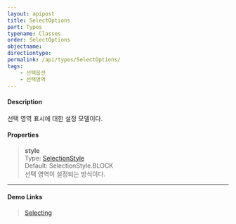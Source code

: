 ```yaml
---
layout: apipost
title: SelectOptions
part: Types
typename: Classes
order: SelectOptions
objectname: 
directiontype: 
permalink: /api/types/SelectOptions/
tags:
    - 선택옵션
    - 선택영역
---
```



#### Description

선택 영역 표시에 대한 설정 모델이다.

#### Properties

> **style**  
> Type: [SelectionStyle](/api/types/SelectionStyle)   
> Default: SelectionStyle.BLOCK   
> 선택 영역이 설정되는 방식이다.   

---

#### Demo Links

> [Selecting](http://demo.realgrid.net/Demo/Selecting)
